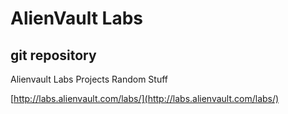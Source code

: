 # AlienVault Labs
## git repository

Alienvault Labs Projects Random Stuff

[http://labs.alienvault.com/labs/](http://labs.alienvault.com/labs/)
